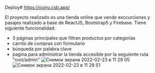 Deploy#
https://oujru.csb.app/

El proyecto realizado es una tienda online que vende exccurciones y pasajes realizado a base de ReactJS, Bootstrap5 y Firebase.
Tiene siguiente funcionalidad:
- 3 páginas principales que filtran productos por categorías
- carrito de compras con formulario 
- búsqueda por palabra clave
- pagina para administrar la tienda accesible por la seguiente ruta "root/admin"
![Снимок экрана 2022-02-23 в 11 29 05](https://user-images.githubusercontent.com/69285146/155339250-ad51d01f-a76b-41d0-b803-cd122159b7ae.png)
![Снимок экрана 2022-02-23 в 11 29 51](https://user-images.githubusercontent.com/69285146/155339419-644efc0c-e955-404f-b934-ef79f2d8faef.png)
